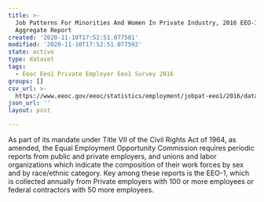 ```yaml
---
title: >-
  Job Patterns For Minorities And Women In Private Industry, 2016 EEO-1 CBSA
  Aggregate Report
created: '2020-11-10T17:52:51.077581'
modified: '2020-11-10T17:52:51.077592'
state: active
type: dataset
tags:
  - Eeoc Eeo1 Private Employer Eeo1 Survey 2016
groups: []
csv_url: >-
  https://www.eeoc.gov/eeoc/statistics/employment/jobpat-eeo1/2016/datasets/year16_cbsa.txt
json_url: ''
layout: post

---
```

As part of its mandate under Title VII of the Civil Rights Act of 1964, as amended, the Equal Employment Opportunity Commission requires periodic reports from public and private employers, and unions and labor organizations which indicate the composition of their work forces by sex and by race/ethnic category. Key among these reports is the EEO-1, which is collected annually from Private employers with 100 or more employees or federal contractors with 50 more employees.
